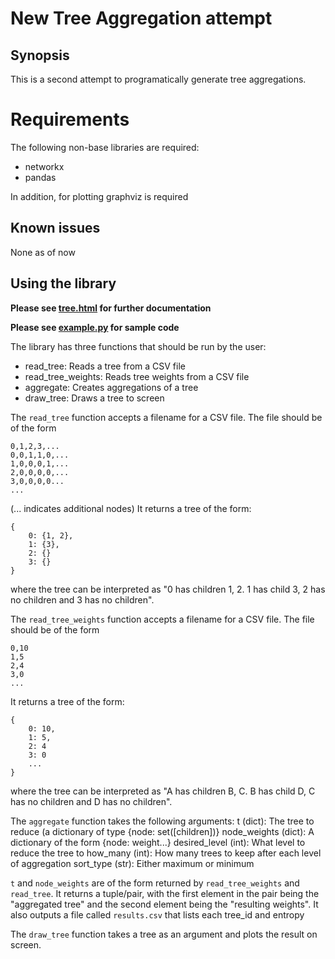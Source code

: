 # New Tree Aggregation attempt
## Synopsis

This is a second attempt to programatically generate tree aggregations.

# Requirements

The following non-base libraries are required:

* networkx
* pandas

In addition, for plotting graphviz is required

## Known issues

None as of now

## Using the library

**Please see [tree.html](tree.html) for further documentation**

**Please see [example.py](example.py) for sample code**

The library has three functions that should be run by the user:

* read_tree: Reads a tree from a CSV file
* read_tree_weights: Reads tree weights from a CSV file
* aggregate: Creates aggregations of a tree
* draw_tree: Draws a tree to screen

The `read_tree` function accepts a filename for a CSV file.  The file should be of the form

	0,1,2,3,...
	0,0,1,1,0,...
	1,0,0,0,1,...
	2,0,0,0,0,...
	3,0,0,0,0...
	...

(... indicates additional nodes)
It returns a tree of the form:

	{
		0: {1, 2},
	 	1: {3},
	 	2: {}
	 	3: {}
	}

where the tree can be interpreted as "0 has children 1, 2. 1 has child 3, 2 has no children and 3 has no children".

The `read_tree_weights` function accepts a filename for a CSV file.  The file should be of the form

	0,10
	1,5
	2,4
	3,0
	...

It returns a tree of the form:

	{
		0: 10,
	 	1: 5,
	 	2: 4
	 	3: 0
	 	...
	}

where the tree can be interpreted as "A has children B, C. B has child D, C has no children and D has no children".

The `aggregate` function takes the following arguments:
    t (dict): The tree to reduce (a dictionary of type {node: set([children])}
    node_weights (dict): A dictionary of the form {node: weight...}
    desired_level (int): What level to reduce the tree to
    how_many (int): How many trees to keep after each level of aggregation
    sort_type (str): Either maximum or minimum

`t` and `node_weights` are of the form returned by `read_tree_weights` and `read_tree`.  It returns a tuple/pair, with the first element in the pair being the "aggregated tree" and the second element being the "resulting weights".  It also outputs a file called `results.csv` that lists each tree_id and entropy

The `draw_tree` function takes a tree as an argument and plots the result on screen.